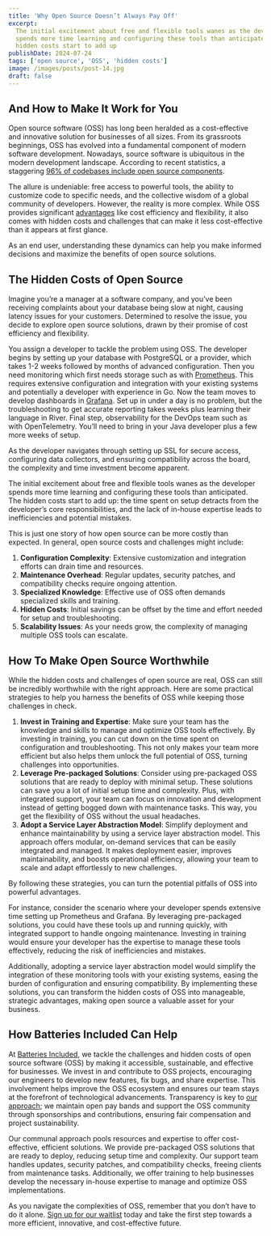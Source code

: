 ```yaml
---
title: 'Why Open Source Doesn’t Always Pay Off'
excerpt:
  The initial excitement about free and flexible tools wanes as the developer
  spends more time learning and configuring these tools than anticipated. The
  hidden costs start to add up
publishDate: 2024-07-24
tags: ['open source', 'OSS', 'hidden costs']
image: /images/posts/post-14.jpg
draft: false
---
```


## And How to Make It Work for You

Open source software (OSS) has long been heralded as a cost-effective and
innovative solution for businesses of all sizes. From its grassroots beginnings,
OSS has evolved into a fundamental component of modern software development.
Nowadays, source software is ubiquitous in the modern development landscape.
According to recent statistics, a staggering
[96% of codebases include open source components](https://thecoderegistry.com/understanding-software-licenses-a-critical-component-of-business-risk-management/#:~:text=In%20two%20separate%20studies%20by,licenses%20with%20a%20known%20vulnerability.).

The allure is undeniable: free access to powerful tools, the ability to
customize code to specific needs, and the collective wisdom of a global
community of developers. However, the reality is more complex. While OSS
provides significant
[advantages](https://www.batteriesincl.com/posts/open-source-platform) like cost
efficiency and flexibility, it also comes with hidden costs and challenges that
can make it less cost-effective than it appears at first glance.

As an end user, understanding these dynamics can help you make informed
decisions and maximize the benefits of open source solutions.

## The Hidden Costs of Open Source

Imagine you’re a manager at a software company, and you’ve been receiving
complaints about your database being slow at night, causing latency issues for
your customers. Determined to resolve the issue, you decide to explore open
source solutions, drawn by their promise of cost efficiency and flexibility.

You assign a developer to tackle the problem using OSS. The developer begins by
setting up your database with PostgreSQL or a provider, which takes 1-2 weeks
followed by months of advanced configuration. Then you need monitoring which
first needs storage such as with [Prometheus](https://prometheus.io/). This
requires extensive configuration and integration with your existing systems and
potentially a developer with experience in Go. Now the team moves to develop
dashboards in [Grafana](https://grafana.com/). Set up in under a day is no
problem, but the troubleshooting to get accurate reporting takes weeks plus
learning their language in River. Final step, observability for the DevOps team
such as with OpenTelemetry. You’ll need to bring in your Java developer plus a
few more weeks of setup.

As the developer navigates through setting up SSL for secure access, configuring
data collectors, and ensuring compatibility across the board, the complexity and
time investment become apparent.

The initial excitement about free and flexible tools wanes as the developer
spends more time learning and configuring these tools than anticipated. The
hidden costs start to add up: the time spent on setup detracts from the
developer’s core responsibilities, and the lack of in-house expertise leads to
inefficiencies and potential mistakes.

This is just one story of how open source can be more costly than expected. In
general, open source costs and challenges might include:

1. **Configuration Complexity**: Extensive customization and integration efforts
   can drain time and resources.
2. **Maintenance Overhead**: Regular updates, security patches, and
   compatibility checks require ongoing attention.
3. **Specialized Knowledge**: Effective use of OSS often demands specialized
   skills and training.
4. **Hidden Costs**: Initial savings can be offset by the time and effort needed
   for setup and troubleshooting.
5. **Scalability Issues**: As your needs grow, the complexity of managing
   multiple OSS tools can escalate.

## How To Make Open Source Worthwhile

While the hidden costs and challenges of open source are real, OSS can still be
incredibly worthwhile with the right approach. Here are some practical
strategies to help you harness the benefits of OSS while keeping those
challenges in check.

1. **Invest in Training and Expertise**: Make sure your team has the knowledge
   and skills to manage and optimize OSS tools effectively. By investing in
   training, you can cut down on the time spent on configuration and
   troubleshooting. This not only makes your team more efficient but also helps
   them unlock the full potential of OSS, turning challenges into opportunities.
2. **Leverage Pre-packaged Solutions**: Consider using pre-packaged OSS
   solutions that are ready to deploy with minimal setup. These solutions can
   save you a lot of initial setup time and complexity. Plus, with integrated
   support, your team can focus on innovation and development instead of getting
   bogged down with maintenance tasks. This way, you get the flexibility of OSS
   without the usual headaches.
3. **Adopt a Service Layer Abstraction Model**: Simplify deployment and enhance
   maintainability by using a service layer abstraction model. This approach
   offers modular, on-demand services that can be easily integrated and managed.
   It makes deployment easier, improves maintainability, and boosts operational
   efficiency, allowing your team to scale and adapt effortlessly to new
   challenges.

By following these strategies, you can turn the potential pitfalls of OSS into
powerful advantages.

For instance, consider the scenario where your developer spends extensive time
setting up Prometheus and Grafana. By leveraging pre-packaged solutions, you
could have these tools up and running quickly, with integrated support to handle
ongoing maintenance. Investing in training would ensure your developer has the
expertise to manage these tools effectively, reducing the risk of inefficiencies
and mistakes.

Additionally, adopting a service layer abstraction model would simplify the
integration of these monitoring tools with your existing systems, easing the
burden of configuration and ensuring compatibility. By implementing these
solutions, you can transform the hidden costs of OSS into manageable, strategic
advantages, making open source a valuable asset for your business.

## How Batteries Included Can Help

At [Batteries Included](https://www.batteriesincl.com/), we tackle the
challenges and hidden costs of open source software (OSS) by making it
accessible, sustainable, and effective for businesses. We invest in and
contribute to OSS projects, encouraging our engineers to develop new features,
fix bugs, and share expertise. This involvement helps improve the OSS ecosystem
and ensures our team stays at the forefront of technological advancements.
Transparency is key to
[our approach](https://www.batteriesincl.com/posts/vision); we maintain open pay
bands and support the OSS community through sponsorships and contributions,
ensuring fair compensation and project sustainability.

Our communal approach pools resources and expertise to offer cost-effective,
efficient solutions. We provide pre-packaged OSS solutions that are ready to
deploy, reducing setup time and complexity. Our support team handles updates,
security patches, and compatibility checks, freeing clients from maintenance
tasks. Additionally, we offer training to help businesses develop the necessary
in-house expertise to manage and optimize OSS implementations.

As you navigate the complexities of OSS, remember that you don’t have to do it
alone. [Sign up for our waitlist](https://www.batteriesincl.com/sign-up) today
and take the first step towards a more efficient, innovative, and cost-effective
future.

